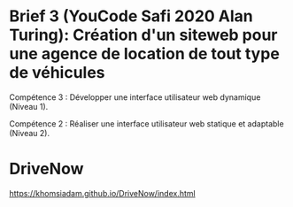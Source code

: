 # Brief 3 (YouCode Safi 2020 Alan Turing): Création d'un siteweb pour une agence de location de tout type de véhicules

Compétence 3 : Développer une interface utilisateur web dynamique (Niveau 1).

Compétence 2 : Réaliser une interface utilisateur web statique et adaptable (Niveau 2).

# DriveNow

https://khomsiadam.github.io/DriveNow/index.html
